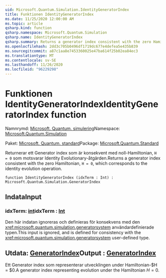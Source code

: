 ```yaml
---
uid: Microsoft.Quantum.Simulation.IdentityGeneratorIndex
title: Funktionen IdentityGeneratorIndex
ms.date: 11/25/2020 12:00:00 AM
ms.topic: article
qsharp.kind: function
qsharp.namespace: Microsoft.Quantum.Simulation
qsharp.name: IdentityGeneratorIndex
qsharp.summary: Returns a generator index consistent with the zero Hamiltonian, `H = 0`, which corresponds to the identity evolution operation.
ms.openlocfilehash: 2dd3c705b0496df1719dc677e4defea5e435b839
ms.sourcegitcommit: a87c1aa8e7453360025e47ba614f25b02ea84ec3
ms.translationtype: MT
ms.contentlocale: sv-SE
ms.lasthandoff: 11/26/2020
ms.locfileid: "96229298"
---
```

# <a name="identitygeneratorindex-function"></a><span data-ttu-id="fda4d-102">Funktionen IdentityGeneratorIndex</span><span class="sxs-lookup"><span data-stu-id="fda4d-102">IdentityGeneratorIndex function</span></span>

<span data-ttu-id="fda4d-103">Namnrymd: [Microsoft. Quantum. simulering](xref:Microsoft.Quantum.Simulation)</span><span class="sxs-lookup"><span data-stu-id="fda4d-103">Namespace: [Microsoft.Quantum.Simulation](xref:Microsoft.Quantum.Simulation)</span></span>

<span data-ttu-id="fda4d-104">Paket: [Microsoft. Quantum. standard](https://nuget.org/packages/Microsoft.Quantum.Standard)</span><span class="sxs-lookup"><span data-stu-id="fda4d-104">Package: [Microsoft.Quantum.Standard](https://nuget.org/packages/Microsoft.Quantum.Standard)</span></span>


<span data-ttu-id="fda4d-105">Returnerar ett Generator index som är konsekvent med noll-Hamiltonian, `H = 0` som motsvarar Identity Evolutionary-åtgärden.</span><span class="sxs-lookup"><span data-stu-id="fda4d-105">Returns a generator index consistent with the zero Hamiltonian, `H = 0`, which corresponds to the identity evolution operation.</span></span>

```qsharp
function IdentityGeneratorIndex (idxTerm : Int) : Microsoft.Quantum.Simulation.GeneratorIndex
```


## <a name="input"></a><span data-ttu-id="fda4d-106">Indata</span><span class="sxs-lookup"><span data-stu-id="fda4d-106">Input</span></span>

### <a name="idxterm--int"></a><span data-ttu-id="fda4d-107">idxTerm: [int](xref:microsoft.quantum.lang-ref.int)</span><span class="sxs-lookup"><span data-stu-id="fda4d-107">idxTerm : [Int](xref:microsoft.quantum.lang-ref.int)</span></span>

<span data-ttu-id="fda4d-108">Den här indatan ignoreras och definieras för konsekvens med den <xref:microsoft.quantum.simulation.generatorsystem> användardefinierade typen.</span><span class="sxs-lookup"><span data-stu-id="fda4d-108">This input is ignored, and is defined for consistency with the <xref:microsoft.quantum.simulation.generatorsystem> user-defined type.</span></span>



## <a name="output--generatorindex"></a><span data-ttu-id="fda4d-109">Utdata: [GeneratorIndex](xref:Microsoft.Quantum.Simulation.GeneratorIndex)</span><span class="sxs-lookup"><span data-stu-id="fda4d-109">Output : [GeneratorIndex](xref:Microsoft.Quantum.Simulation.GeneratorIndex)</span></span>

<span data-ttu-id="fda4d-110">Ett Generator index som representerar utvecklingen under Hamiltonian-$H = $0.</span><span class="sxs-lookup"><span data-stu-id="fda4d-110">A generator index representing evolution under the Hamiltonian $H = 0$.</span></span>